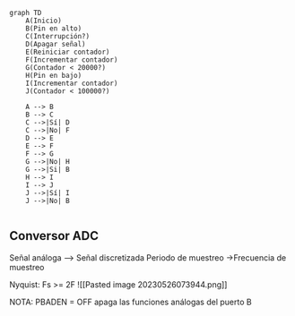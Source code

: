 ```mermaid
graph TD
    A(Inicio)
    B(Pin en alto)
    C(Interrupción?)
    D(Apagar señal)
    E(Reiniciar contador)
    F(Incrementar contador)
    G(Contador < 20000?)
    H(Pin en bajo)
	I(Incrementar contador)
	J(Contador < 100000?)
	
    A --> B
    B --> C
    C -->|Sí| D
    C -->|No| F
    D --> E
    E --> F
    F --> G
    G -->|No| H
    G -->|Si| B
    H --> I
    I --> J
    J -->|Sí| I
    J -->|No| B


```

## Conversor ADC

Señal análoga --> Señal discretizada
Periodo de muestreo ->Frecuencia de muestreo

Nyquist: Fs >= 2F
![[Pasted image 20230526073944.png]]

NOTA: PBADEN = OFF apaga las funciones análogas del puerto B
